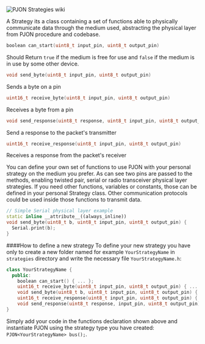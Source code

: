 
![PJON Strategies wiki](http://www.gioblu.com/PJON/PJON-clouds.jpg)

A Strategy its a class containing a set of functions able to physically communicate data through the medium used, abstracting the physical layer from PJON procedure and codebase.

```cpp
boolean can_start(uint8_t input_pin, uint8_t output_pin)
```
Should Return `true` if the medium is free for use and `false` if the medium is in use by some other device.

```cpp
void send_byte(uint8_t input_pin, uint8_t output_pin)
```
Sends a byte on a pin

```cpp
uint16_t receive_byte(uint8_t input_pin, uint8_t output_pin)
```
Receives a byte from a pin

```cpp
void send_response(uint8_t response, uint8_t input_pin, uint8_t output_pin)
```
Send a response to the packet's transmitter

```cpp
uint16_t receive_response(uint8_t input_pin, uint8_t output_pin)
```
Receives a response from the packet's receiver

You can define your own set of functions to use PJON with your personal strategy on the medium you prefer. As can see two pins are passed to the methods, enabling twisted pair, serial or radio transceiver physical layer strategies. If you need other functions, variables or constants, those can be defined in your personal Strategy class. Other communication protocols could be used inside those functions to transmit data.

```cpp
// Simple Serial physical layer example
static inline __attribute__((always_inline))
void send_byte(uint8_t b, uint8_t input_pin, uint8_t output_pin) {
  Serial.print(b);
}
```

####How to define a new strategy
To define your new strategy you have only to create a new folder named for example `YourStrategyName` in `strategies`
directory and write the necessary file `YourStrategyName.h`:

```cpp
class YourStrategyName {
  public:
    boolean can_start() { ... };
    uint16_t receive_byte(uint8_t input_pin, uint8_t output_pin) { ... };
    void send_byte(uint8_t b, uint8_t input_pin, uint8_t output_pin) { ... };
    uint16_t receive_response(uint8_t input_pin, uint8_t output_pin) { ... };
    void send_response(uint8_t response, input_pin, uint8_t output_pin) { ... };
}
```

Simply add your code in the functions declaration shown above and instantiate PJON using the strategy type you
have created: `PJON<YourStrategyName> bus();`.